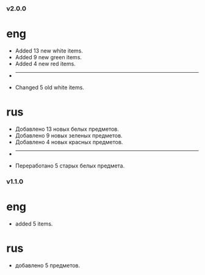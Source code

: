 ### v2.0.0
# eng
* Added 13 new white items.
* Added 9 new green items.
* Added 4 new red items.
- ________________________________________
* Changed 5 old white items.
# rus
* Добавлено 13 новых белых предметов.
* Добавлено 9 новых зеленых предметов.
* Добавлено 4 новых красных предметов.
- ________________________________________
* Переработано 5 старых белых предмета. 

### v1.1.0
# eng
* added 5 items.
# rus
* добавлено 5 предметов.